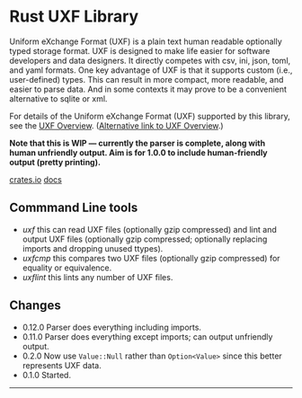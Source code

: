 # Rust UXF Library

Uniform eXchange Format (UXF) is a plain text human readable optionally
typed storage format. UXF is designed to make life easier for software
developers and data designers. It directly competes with csv, ini, json,
toml, and yaml formats. One key advantage of UXF is that it supports custom
(i.e., user-defined) types. This can result in more compact, more readable,
and easier to parse data. And in some contexts it may prove to be a
convenient alternative to sqlite or xml.

For details of the Uniform eXchange Format (UXF) supported by this library,
see the [UXF Overview](../README.md). ([Alternative link to UXF
Overview](https://github.com/mark-summerfield/uxf/blob/main/README.md).)

**Note that this is WIP — currently the parser is complete, along with
human unfriendly output. Aim is for 1.0.0 to include human-friendly output
(pretty printing).**

[crates.io](https://crates.io/crates/uxf)
[docs](https://docs.rs/uxf/latest/uxf/)

## Commmand Line tools

- _uxf_ this can read UXF files (optionally gzip compressed) and lint and
  output UXF files (optionally gzip compressed; optionally replacing imports
  and dropping unused ttypes).
- _uxfcmp_ this compares two UXF files (optionally gzip compressed) for
  equality or equivalence.
- _uxflint_ this lints any number of UXF files. 

## Changes

- 0.12.0 Parser does everything including imports.
- 0.11.0 Parser does everything except imports; can output unfriendly
  output.
- 0.2.0 Now use `Value::Null` rather than `Option<Value>` since this better
  represents UXF data.
- 0.1.0 Started.

---
